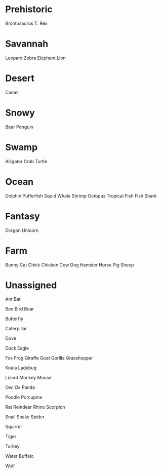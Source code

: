 # Prehistoric
Brontosaurus
T. Rex

# Savannah
Leopard
Zebra
Elephant
Lion

# Desert
Camel

# Snowy
Bear
Penguin

# Swamp
Alligator
Crab
Turtle

# Ocean
Dolphin
Pufferfish
Squid
Whale
Shrimp
Octopus
Tropical Fish
Fish
Shark

# Fantasy
Dragon
Unicorn

# Farm
Bunny
Cat
Chick
Chicken
Cow
Dog
Hamster
Horse
Pig
Sheep

# Unassigned

Ant
Bat

Bee
Bird
Boar


Butterfly


Caterpillar




Dove

Duck
Eagle


Fox
Frog
Giraffe
Goat
Gorilla
Grasshopper


Koala
Ladybug


Lizard
Monkey
Mouse

Owl
Ox
Panda


Poodle
Porcupine

Rat
Reindeer
Rhino
Scorpion



Snail
Snake
Spider

Squirrel

Tiger

Turkey


Water Buffalo

Wolf
